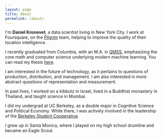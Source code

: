 ```yaml
---
layout: page
title: About
permalink: /about/
---
```


I'm **Daniel Kronovet**, a data scientist living in New York City. I work at Foursquare, on the [Pilgrim](https://enterprise.foursquare.com/developers/pilgrim) team, helping to improve the quality of their location intelligence.

I recently graduated from Columbia, with an M.A. in [QMSS](http://www.qmss.columbia.edu/), emphasizing the core math and computer science underlying modern machine learning. You can read my thesis [here](http://nbviewer.jupyter.org/github/kronosapiens/thesis/blob/master/tex/thesis.pdf).

I am interested in the future of technology, as it pertains to questions of production, distribution, and management. I am also interested in more abstract questions of representation and measurement.

In past lives, I worked on a kibbutz in Israel, lived in a Buddhist monastery in Thailand, and taught science in Mumbai.

I did my undergrad at UC Berkeley, as a double major in Cognitive Science and Political Economy. While there, I was actively involved in the leadership of the [Berkeley Student Cooperative](https://www.bsc.coop/).

I grew up in Santa Monica, where I played on my high school drumline and became an Eagle Scout.